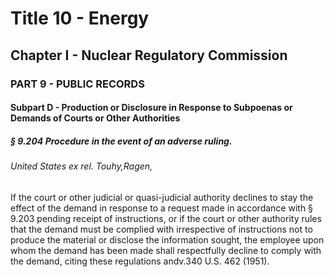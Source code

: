 
# Title 10 - Energy
## Chapter I - Nuclear Regulatory Commission
### PART 9 - PUBLIC RECORDS
#### Subpart D - Production or Disclosure in Response to Subpoenas or Demands of Courts or Other Authorities
##### § 9.204 Procedure in the event of an adverse ruling.
###### United States ex rel. Touhy,Ragen,

If the court or other judicial or quasi-judicial authority declines to stay the effect of the demand in response to a request made in accordance with § 9.203 pending receipt of instructions, or if the court or other authority rules that the demand must be complied with irrespective of instructions not to produce the material or disclose the information sought, the employee upon whom the demand has been made shall respectfully decline to comply with the demand, citing these regulations andv.340 U.S. 462 (1951).
